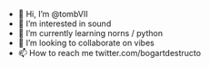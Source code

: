 - 👋 Hi, I’m @tombVII
- 👀 I’m interested in sound
- 🌱 I’m currently learning norns / python 
- 💞️ I’m looking to collaborate on vibes
- 📫 How to reach me twitter.com/bogartdestructo

<!---
tombVII/tombVII is a ✨ special ✨ repository because its `README.md` (this file) appears on your GitHub profile.
You can click the Preview link to take a look at your changes.
--->
